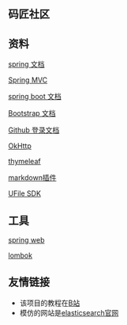 ## 码匠社区

## 资料
[spring 文档](https://spring.io/guides)

[Spring MVC](https://docs.spring.io/spring/docs/5.0.3.RELEASE/spring-framework-reference/web.html#mvc-handlermapping-interceptor)

[spring boot 文档](https://docs.spring.io/spring-boot/docs/2.0.0.RC1/reference/htmlsingle/#boot-features-embedded-database-support)

[Bootstrap 文档](https://v3.bootcss.com/components)

[Github 登录文档](https://developer.github.com/apps/building-oauth-apps/authorizing-oauth-apps/)

[OkHttp](https://square.github.io/okhttp/)

[thymeleaf](https://www.thymeleaf.org/doc/tutorials/3.0/usingthymeleaf.html#setting-attribute-values)

[markdown插件](http://editor.md.ipandao.com/)

[UFile SDK](https://github.com/ucloud/ufile-sdk-java)

## 工具
[spring web](https://spring.io/guides/gs/serving-web-content/)

[lombok](https://projectlombok.org/setup/maven)

## 友情链接
- 该项目的教程在[B站](https://www.bilibili.com/video/av50200264)
- 模仿的网站是[elasticsearch官网](https://elasticsearch.cn)